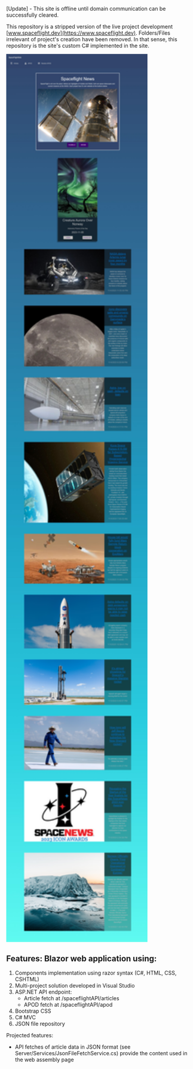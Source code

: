[Update] - This site is offline until domain communication can be successfully cleared.


This repository is a stripped version of the live project development [www.spaceflight.dev](https://www.spaceflight.dev). Folders/Files irrelevant of project's creation have been removed. In that sense, this repository is the site's custom C# implemented in the site.  

<img src="/readme/Web%20capture_5-11-2023_10132_www.spaceflight.dev.jpeg" alt="www.spaceflight.dev_11=5=23" width="75%" margin="auto" />

## Features: Blazor web application using:  
1. Components implementation using razor syntax (C#, HTML, CSS, CSHTML)  
2. Multi-project solution developed in Visual Studio  
2. ASP.NET API endpoint:  
   - Article fetch at /spaceflightAPI/articles  
   - APOD fetch at /spaceflightAPI/apod  
3. Bootstrap CSS  
4. C# MVC  
5. JSON file repository    

Projected features:  
- API fetches of article data in JSON format (see Server/Services/JsonFileFetchService.cs) provide the content used in the web assembly page  
